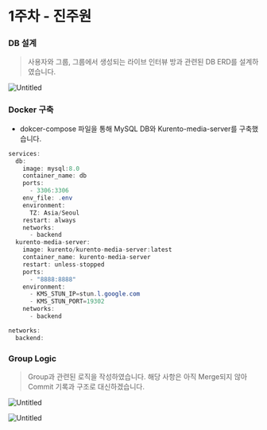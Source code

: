 # 1주차 - 진주원

### DB 설계

> 사용자와 그룹, 그룹에서 생성되는 라이브 인터뷰 방과 관련된 DB ERD를 설계하였습니다.
> 

![Untitled](https://lab.ssafy.com/s11-webmobile1-sub1/S11P11A807/uploads/501210df48c7a21be05db8bc1c56aa18/Untitled.png)

### Docker 구축

- dokcer-compose 파일을 통해 MySQL DB와 Kurento-media-server를 구축했습니다.

```java
services:
  db:
    image: mysql:8.0
    container_name: db
    ports:
      - 3306:3306
    env_file: .env
    environment:
      TZ: Asia/Seoul
    restart: always
    networks:
      - backend
  kurento-media-server:
    image: kurento/kurento-media-server:latest
    container_name: kurento-media-server
    restart: unless-stopped
    ports:
      - "8888:8888"
    environment:
      - KMS_STUN_IP=stun.l.google.com
      - KMS_STUN_PORT=19302
    networks:
      - backend

networks:
  backend:
```

### Group Logic

> Group과 관련된 로직을 작성하였습니다. 해당 사항은 아직 Merge되지 않아 Commit 기록과 구조로 대신하겠습니다.
> 

![Untitled](https://lab.ssafy.com/s11-webmobile1-sub1/S11P11A807/uploads/02a10491d34832588a521192d36ca4b3/Untitled_1.png)

![Untitled](https://lab.ssafy.com/s11-webmobile1-sub1/S11P11A807/uploads/fdbae6f7ce25b316c581a2ad8abdcebb/Untitled_2.png)

